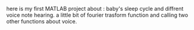 here is my first MATLAB project
about : baby's sleep cycle and diffrent voice note hearing.
a little bit of fourier trasform function
and calling two other functions about voice.
